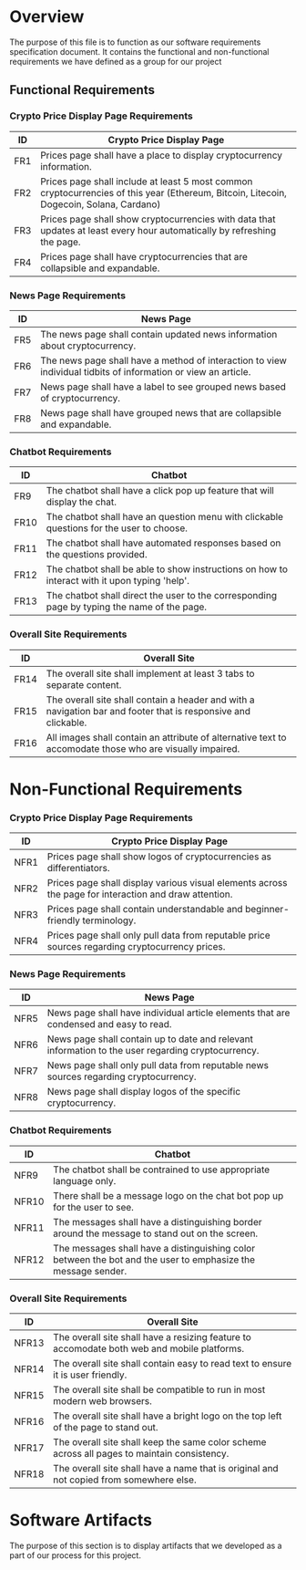 # Overview
The purpose of this file is to function as our software requirements specification document. It contains the functional and non-functional requirements we have defined as a group for our project

 ## Functional Requirements
  
  ### Crypto Price Display Page Requirements
  | ID | Crypto Price Display Page | 
  | ---| --- | 
  | FR1 | Prices page shall have a place to display cryptocurrency information. | 
  | FR2 | Prices page shall include at least 5 most common cryptocurrencies of this year (Ethereum, Bitcoin, Litecoin, Dogecoin, Solana, Cardano) | 
  | FR3 | Prices page shall show cryptocurrencies with data that updates at least every hour automatically by refreshing the page. | 
  | FR4 | Prices page shall have cryptocurrencies that are collapsible and expandable.  | 


  ### News Page Requirements
  | ID | News Page | 
  | ---| --- | 
  | FR5 | The news page shall contain updated news information about cryptocurrency. | 
  | FR6 | The news page shall have a method of interaction to view individual tidbits of information or view an article. | 
  | FR7 | News page shall have a label to see grouped news based of cryptocurrency.  | 
  | FR8 | News page shall have grouped news that are collapsible and expandable.  | 

  
  ### Chatbot Requirements
  | ID | Chatbot | 
  | ---| --- | 
  | FR9 | The chatbot shall have a click pop up feature that will display the chat. | 
  | FR10 | The chatbot shall have an question menu with clickable questions for the user to choose. | 
  | FR11 | The chatbot shall have automated responses based on the questions provided.  | 
  | FR12 | The chatbot shall be able to show instructions on how to interact with it upon typing 'help'.  | 
  | FR13 | The chatbot shall direct the user to the corresponding page by typing the name of the page.  | 


  ### Overall Site Requirements
  | ID | Overall Site | 
  | ---| --- | 
  | FR14 | The overall site shall implement at least 3 tabs to separate content. | 
  | FR15 | The overall site shall contain a header and with a navigation bar and footer that is responsive and clickable. | 
  | FR16 | All images shall contain an attribute of alternative text to accomodate those who are visually impaired.  | 

# Non-Functional Requirements


  ### Crypto Price Display Page Requirements
  | ID | Crypto Price Display Page | 
  | ---| --- | 
  | NFR1 | Prices page shall show logos of cryptocurrencies as differentiators. | 
  | NFR2 | Prices page shall display various visual elements across the page for interaction and draw attention. | 
  | NFR3 | Prices page shall contain understandable and beginner-friendly terminology. | 
  | NFR4 | Prices page shall only pull data from reputable price sources regarding cryptocurrency prices.  | 


  ### News Page Requirements
  | ID | News Page | 
  | ---| --- | 
  | NFR5 | News page shall have individual article elements that are condensed and easy to read. | 
  | NFR6 | News page shall contain up to date and relevant information to the user regarding cryptocurrency. | 
  | NFR7 | News page shall only pull data from reputable news sources regarding cryptocurrency.  | 
  | NFR8 | News page shall display logos of the specific cryptocurrency.  | 

  
  ### Chatbot Requirements
  | ID | Chatbot | 
  | ---| --- | 
  | NFR9 | The chatbot shall be contrained to use appropriate language only. | 
  | NFR10 | There shall be a message logo on the chat bot pop up for the user to see. | 
  | NFR11| The messages shall have a distinguishing border around the message to stand out on the screen.  | 
  | NFR12| The messages shall have a distinguishing color between the bot and the user to emphasize the message sender.  | 


  ### Overall Site Requirements
  | ID | Overall Site | 
  | ---| --- | 
  | NFR13 | The overall site shall have a resizing feature to accomodate both web and mobile platforms. | 
  | NFR14 | The overall site shall contain easy to read text to ensure it is user friendly. | 
  | NFR15 | The overall site shall be compatible to run in most modern web browsers.  |
  | NFR16 | The overall site shall have a bright logo on the top left of the page to stand out.  |
  | NFR17 | The overall site shall keep the same color scheme across all pages to maintain consistency.  |
  | NFR18 | The overall site shall have a name that is original and not copied from somewhere else.  |
  
  # Software Artifacts
  The purpose of this section is to display artifacts that we developed as a part of our process for this project.
  
